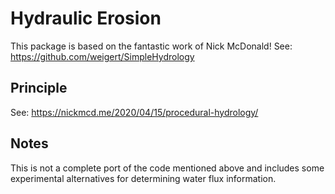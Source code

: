 # Hydraulic Erosion
This package is based on the fantastic work of Nick McDonald!
See: https://github.com/weigert/SimpleHydrology

## Principle

See: https://nickmcd.me/2020/04/15/procedural-hydrology/

## Notes

This is not a complete port of the code mentioned above and includes some experimental alternatives for determining water flux information.